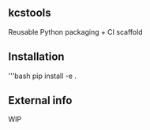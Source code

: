 ## kcstools

Reusable Python packaging + CI scaffold

## Installation

'''bash
pip install -e .


## External info

WIP

